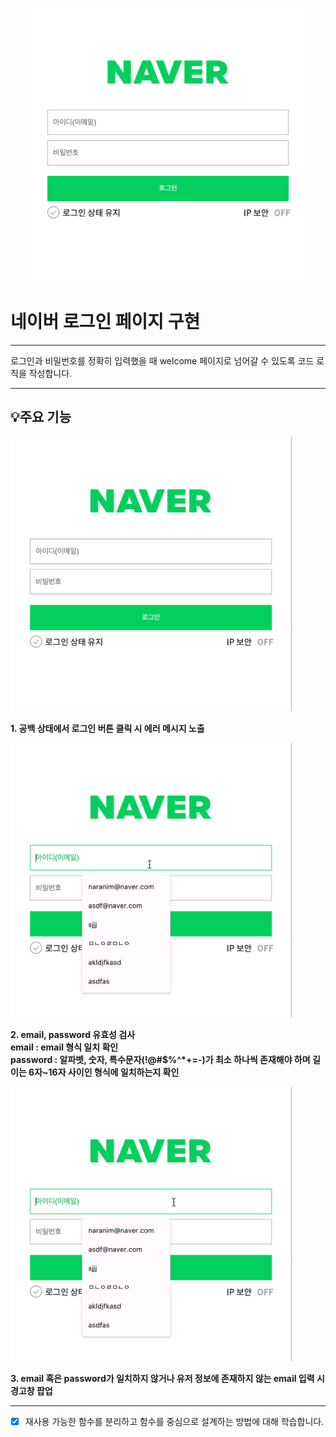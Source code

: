 <p align="center">
    <img src="./assets/naver_login.png" alt="네이버로그인" width="450px">
</p>

# 네이버 로그인 페이지 구현

---

로그인과 비밀번호를 정확히 입력했을 때 welcome 페이지로 넘어갈 수 있도록 코드 로직을 작성합니다.

---

## 💡주요 기능

<img src="./assets/error(null).gif" alt="공백 로그인 에러" width="450px">

**1. 공백 상태에서 로그인 버튼 클릭 시 에러 메시지 노출**

<img src="./assets/validation.gif" alt="로그인 유효성 검사" width="450px">

**2. email, password 유효성 검사<br/>
email : email 형식 일치 확인<br/>
password : 알파벳, 숫자, 특수문자(!@#$%^*+=-)가 최소 하나씩 존재해야 하며 길이는 6자~16자 사이인 형식에 일치하는지 확인**

<img src="./assets/login_check.gif" alt="로그인 실패 시 경고창" width="450px">

**3. email 혹은 password가 일치하지 않거나 유저 정보에 존재하지 않는 email 입력 시 경고창 팝업**

---

- [x] 재사용 가능한 함수를 분리하고 함수를 중심으로 설계하는 방법에 대해 학습합니다.
